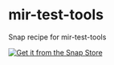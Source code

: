 # mir-test-tools
Snap recipe for mir-test-tools

[![Get it from the Snap Store](https://snapcraft.io/static/images/badges/en/snap-store-white.svg)](https://snapcraft.io/mir-test-tools)
